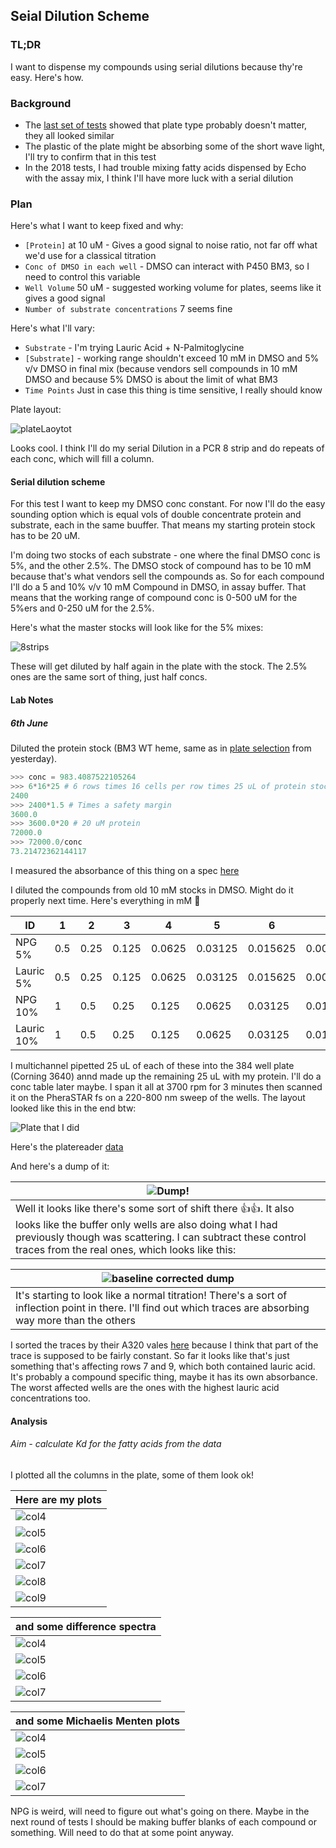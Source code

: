 ## Seial Dilution Scheme
### TL;DR
I want to dispense my compounds using serial dilutions because thy're easy. Here's how.

### Background
* The [last set of tests](P450_Assay_Development/PlateSelection/) showed that plate type probably doesn't matter, they all looked similar
* The plastic of the plate might be absorbing some of the short wave light, I'll try to confirm that in this test
* In the 2018 tests, I had trouble mixing fatty acids dispensed by Echo with the assay mix, I think I'll have more luck with a serial dilution

### Plan
Here's what I want to keep fixed and why:
* ```[Protein]``` at 10 uM - Gives a good signal to noise ratio, not far off what we'd use for a classical titration
* ```Conc of DMSO in each well```  - DMSO can interact with P450 BM3, so I need to control this variable 
* ```Well Volume``` 50 uM - suggested working volume for plates, seems like it gives a good signal
* ```Number of substrate concentrations``` 7 seems fine

Here's what I'll vary:
* ```Substrate``` - I'm trying Lauric Acid + N-Palmitoglycine
* ```[Substrate]``` - working range shouldn't exceed 10 mM in DMSO and 5% v/v DMSO in final mix (because vendors sell compounds in 10 mM DMSO and because 5% DMSO is about the limit of what BM3
* ```Time Points``` Just in case this thing is time sensitive, I really should know

Plate layout:

![plateLaoytot](20190604_Platelayout.png)


Looks cool. I think I'll do my serial Dilution in a PCR 8 strip and do  repeats of each conc, which will fill a column. 

#### Serial dilution scheme
For this test I want to keep my DMSO conc constant. For now I'll do the easy sounding option which is equal vols of double concentrate protein and substrate, each in the same buuffer. That means my starting protein stock has to be 20 uM.

I'm doing two stocks of each substrate - one where the final DMSO conc is 5%, and the other 2.5%. The DMSO stock of compound has to be 10 mM because that's what vendors sell the compounds as. So for each compound I'll do a 5 and 10% v/v 10 mM Compound in DMSO, in assay buffer. That means that the working range of compound conc is 0-500 uM for the 5%ers and 0-250 uM for the 2.5%.

Here's what the master stocks will look like for the 5% mixes:

![8strips](8StripSerialDilution.png)

These will get diluted by half again in the plate with the stock. The 2.5% ones are the same sort of thing, just half concs.

#### Lab Notes 
##### 6th June
Diluted the protein stock (BM3 WT heme, same as in [plate selection](P450_Assay_Development/PlateSelection) from yesterday).

```python
>>> conc = 983.4087522105264
>>> 6*16*25 # 6 rows times 16 cells per row times 25 uL of protein stock per well
2400
>>> 2400*1.5 # Times a safety margin
3600.0 
>>> 3600.0*20 # 20 uM protein
72000.0
>>> 72000.0/conc
73.21472362144117
```
I measured the absorbance of this thing on a spec [here](20190605_BM3concCheck_serialDilScheme.csv)

I diluted the compounds from old 10 mM stocks in DMSO. Might do it properly next time. 
Here's everything in mM 🖕

| ID | 1 | 2 | 3 | 4 | 5 | 6 | 7 | 8 |
| ---|---|---|---|---|---|---|---|---|
|NPG 5%|0.5|0.25|0.125|0.0625|0.03125|0.015625|0.0078125|0.00390625|
|Lauric 5%|0.5|0.25|0.125|0.0625|0.03125|0.015625|0.0078125|0.00390625|
|NPG 10%|1|0.5|0.25|0.125|0.0625|0.03125|0.015625|0.0078125|
|Lauric 10%|1|0.5|0.25|0.125|0.0625|0.03125|0.015625|0.0078125|

I multichannel pipetted 25 uL of each of these into the 384 well plate (Corning 3640) annd made up the remaining 25 uL with my protein. I'll do a conc table later maybe. I span it all at 3700 rpm for 3 minutes then scanned it on the PheraSTAR fs on a 220-800 nm sweep of the wells. The layout looked like this in the end btw:

![Plate that I did](PlatelayoutTemplate.png)

Here's the platereader [data](SerialDilSchem1.CSV)

And here's a dump of it:

|![Dump!](20190605_SerialDilutionDataDump.png)|
|-----------------------------------------------|
|Well it looks like there's some sort of shift there 👍👍. It also looks like the buffer only wells are also doing what I had previously though was scattering. I can subtract these control traces from the real ones, which looks like this:

| ![baseline corrected dump](20190605_SerialDilutionDataDump_BaselineCorr.png)|
|----------------|
|It's starting to look like a normal titration! There's a sort of inflection point in there. I'll find out which traces are absorbing way more than the others|

I sorted the traces by their A320 vales [here](20190605_SerialDil_WorstOffenders.csv) because I think that part of the trace is supposed to be fairly constant. So far it looks like that's just something that's affecting rows 7 and 9, which both contained lauric acid. It's probably a compound specific thing, maybe it has its own absorbance. The worst affected wells are the ones with the highest lauric acid concentrations too.

#### Analysis
###### Aim - calculate Kd for the fatty acids from the data
I plotted all the columns in the plate, some of them look ok!

|Here are my plots|
|---------------|
|![col4](20190605_SerialDilutionDataDump__col4.png)|
|![col5](20190605_SerialDilutionDataDump__col5.png)|
|![col6](20190605_SerialDilutionDataDump__col6.png)|
|![col7](20190605_SerialDilutionDataDump__col7.png)|
|![col8](20190605_SerialDilutionDataDump__col8.png)|
|![col9](20190605_SerialDilutionDataDump__col9.png)|

|and some difference spectra|
|---------------|
|![col4](20190605_SerialDilutionDifferenceSpectra__col6.png	)|
|![col5](20190605_SerialDilutionDifferenceSpectra__col7.png	)|
|![col6](20190605_SerialDilutionDifferenceSpectra__col8.png	)|
|![col7](20190605_SerialDilutionDifferenceSpectra__col9.png	)|

|and some Michaelis Menten plots|
|---------------|
|![col4](20190605_SerialDilutionMichaelisMented_col6.png	)|
|![col5](20190605_SerialDilutionMichaelisMented_col7.png	)|
|![col6](20190605_SerialDilutionMichaelisMented_col8.png	)|
|![col7](20190605_SerialDilutionMichaelisMented_col9.png	)|

NPG is weird, will need to figure out what's going on there. Maybe in the next round of tests I should be making buffer blanks of each compound or something. Will need to do that at some point anyway.

